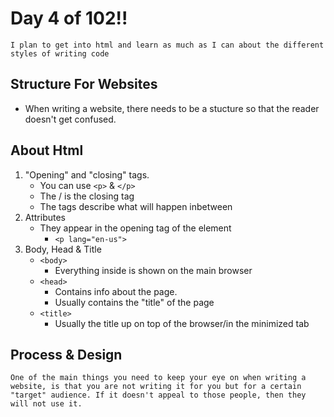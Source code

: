 # Day 4 of 102!!
    I plan to get into html and learn as much as I can about the different styles of writing code

## Structure For Websites
- When writing a website, there needs to be a stucture so that the reader doesn't get confused.

## About Html
1. "Opening" and "closing" tags.
    - You can use `<p>` & `</p>`
    - The / is the closing tag
    - The tags describe what will happen inbetween
1. Attributes
    - They appear in the opening tag of the element
        - `<p lang="en-us">`
1. Body, Head & Title
    - `<body>`
        - Everything inside is shown on the main browser
    - `<head>`
        - Contains info about the page.
        - Usually contains the "title" of the page
    - `<title>`
        - Usually the title up on top of the browser/in the minimized tab

## Process & Design

    One of the main things you need to keep your eye on when writing a website, is that you are not writing it for you but for a certain "target" audience. If it doesn't appeal to those people, then they will not use it.
    
